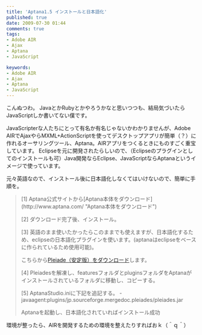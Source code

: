 ```yaml
---
title: 'Aptana1.5 インストールと日本語化'
published: true
date: 2009-07-30 01:44
comments: true
tags:
- Adobe AIR
- Ajax
- Aptana
- JavaScript

keywords:
- Adobe AIR
- Ajax
- Aptana
- JavaScript
---
```

こんぬつわ。
JavaとかRubyとかやろうかなと思いつつも、結局気づいたらJavaScriptしか書いてない僕です。

JavaScripterな人たちにとって有名か有名じゃないかわかりませんが、Adobe AIRでAjaxやらMXML+ActionScriptを使ってデスクトップアプリが簡単（？）に作れるオーサリングツール、Aptana。AIRアプリをつくるときにものすごく重宝しています。
Eclipseを元に開発されたらしいので、（Eclipseのプラグインとしてのインストールも可）Java開発ならEclipse、JavaScriptならAptanaというイメージで使っています。

元々英語なので、インストール後に日本語化しなくてはいけないので、簡単に手順を。

<blockquote>
[1]
Aptana公式サイトから[Aptana本体をダウンロード](http://www.aptana.com/ "Aptana本体をダウンロード")

[2]
ダウンロード完了後、インストール。

[3]
英語のまま使いたかったらこのままでも使えますが、日本語化するため、eclipseの日本語化プラグインを使います。(aptanaはeclipseをベースに作られているため使用可能)。

こちらから[Pleiade（安定版）をダウンロード](http://mergedoc.sourceforge.jp/index.html#/pleiades.html "Pleiade（安定版）をダウンロード")します。

[4]
Pleiadesを解凍し、featuresフォルダとpluginsフォルダをAptanaがインストールされているフォルダに移動し、コピーする。

[5]
AptanaStudio.iniに下記を追記する。
-javaagent:plugins/jp.sourceforge.mergedoc.pleiades/pleiades.jar

Aptanaを起動し、日本語化されていればインストール成功
</blockquote>

環境が整ったら、AIRを開発するための環境を整えたりすればおｋ（＾ｑ＾）